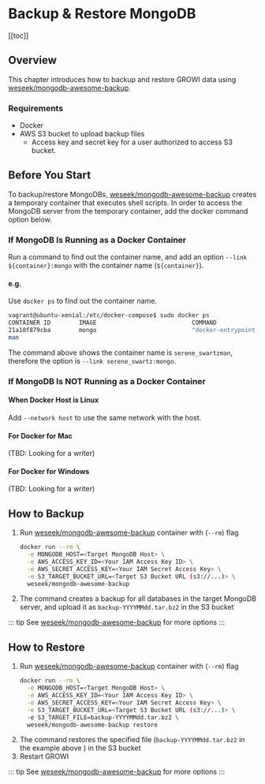 # Backup & Restore MongoDB

[[toc]]

## Overview

This chapter introduces how to backup and restore GROWI data using [weseek/mongodb-awesome-backup](https://github.com/weseek/mongodb-awesome-backup).

### Requirements

* Docker
* AWS S3 bucket to upload backup files
  * Access key and secret key for a user authorized to access S3 bucket.

## Before You Start

To backup/restore MongoDBs, [weseek/mongodb-awesome-backup](https://github.com/weseek/mongodb-awesome-backup) creates a temporary container that executes shell scripts. In order to access the MongoDB server from the temporary container, add the docker command option below.

### If MongoDB Is Running as a Docker Container

Run a command to find out the container name, and add an option `--link ${container}:mongo` with the container name \(`${container}`\).

#### e.g.

Use `docker ps` to find out the container name.

```bash
vagrant@ubuntu-xenial:/etc/docker-compose$ sudo docker ps
CONTAINER ID        IMAGE                           COMMAND                  CREATED             STATUS                   PORTS               NAMES
21a10f879cba        mongo                           "docker-entrypoint.s…"   11 minutes ago      Up 11 minutes            27017/tcp           serene_swartz
man
```

The command above shows the container name is `serene_swartzman`, therefore the option is `--link serene_swartz:mongo`.

### If MongoDB Is NOT Running as a Docker Container

#### When Docker Host is Linux

Add `--network host` to use the same network with the host.

#### For Docker for Mac

(TBD: Looking for a writer)

#### For Docker for Windows

(TBD: Looking for a writer)

## How to Backup

1. Run [weseek/mongodb-awesome-backup](https://github.com/weseek/mongodb-awesome-backup) container with \(`--rm`\) flag
    ```bash
    docker run --rm \
      -e MONGODB_HOST=<Target MongoDB Host> \
      -e AWS_ACCESS_KEY_ID=<Your IAM Access Key ID> \
      -e AWS_SECRET_ACCESS_KEY=<Your IAM Secret Access Key> \
      -e S3_TARGET_BUCKET_URL=<Target S3 Bucket URL (s3://...)> \
      weseek/mongodb-awesome-backup
    ```
2. The command creates a backup for all databases in the target MongoDB server, and upload it as `backup-YYYYMMdd.tar.bz2` in the S3 bucket 

::: tip
See [weseek/mongodb-awesome-backup](https://github.com/weseek/mongodb-awesome-backup) for more options
:::

## How to Restore

1. Run [weseek/mongodb-awesome-backup](https://github.com/weseek/mongodb-awesome-backup) container with \(`--rm`\) flag
    ```bash
    docker run --rm \
      -e MONGODB_HOST=<Target MongoDB Host> \
      -e AWS_ACCESS_KEY_ID=<Your IAM Access Key ID> \
      -e AWS_SECRET_ACCESS_KEY=<Your IAM Secret Access Key> \
      -e S3_TARGET_BUCKET_URL=<Target S3 Bucket URL (s3://...)> \
      -e S3_TARGET_FILE=backup-YYYYMMdd.tar.bz2 \
      weseek/mongodb-awesome-backup restore
    ```
2. The command restores the specified file \(`backup-YYYYMMdd.tar.bz2` in the example above \) in the S3 bucket
3. Restart GROWI

::: tip
See [weseek/mongodb-awesome-backup](https://github.com/weseek/mongodb-awesome-backup) for more options
:::
